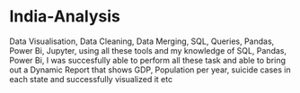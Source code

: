 # India-Analysis
Data Visualisation, Data Cleaning, Data Merging, SQL, Queries, Pandas, Power Bi, Jupyter, using all these tools and my knowledge of SQL, Pandas, Power Bi, I was succesfully able to perform all these task and able to bring out a Dynamic Report that shows GDP, Population per year, suicide cases in each state and successfully visualized it etc
